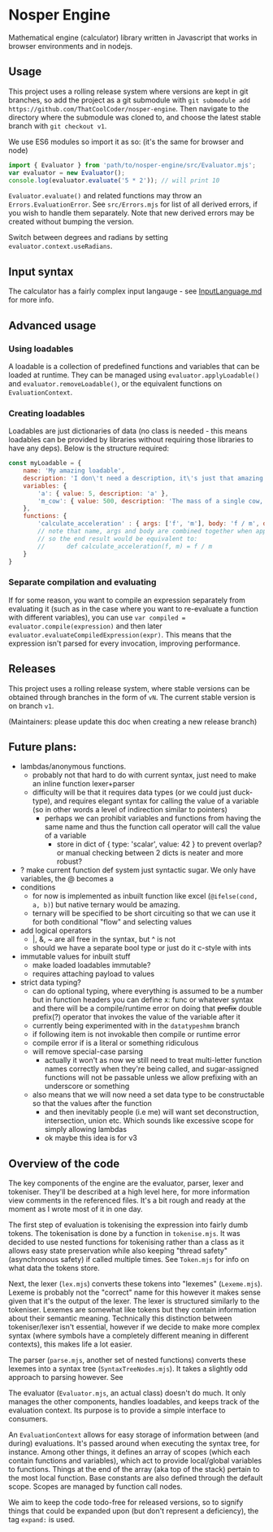 # Nosper Engine

Mathematical engine (calculator) library written in Javascript that works in browser environments and in nodejs.

## Usage

This project uses a rolling release system where versions are kept in git branches, so add the project as a git submodule with `git submodule add https://github.com/ThatCoolCoder/nosper-engine`. Then navigate to the directory where the submodule was cloned to, and choose the latest stable branch with `git checkout v1`. 

We use ES6 modules so import it as so: (it's the same for browser and node)

```javascript
import { Evaluator } from 'path/to/nosper-engine/src/Evaluator.mjs';
var evaluator = new Evaluator();
console.log(evaluator.evaluate('5 * 2')); // will print 10
```

`Evaluator.evaluate()` and related functions may throw an `Errors.EvaluationError`. See `src/Errors.mjs` for list of all derived errors, if you wish to handle them separately. Note that new derived errors may be created without bumping the version.

Switch between degrees and radians by setting `evaluator.context.useRadians`.

## Input syntax

The calculator has a fairly complex input langauge - see [InputLanguage.md](InputLanguage.md) for more info.

## Advanced usage

### Using loadables

A loadable is a collection of predefined functions and variables that can be loaded at runtime. They can be managed using `evaluator.applyLoadable()` and `evaluator.removeLoadable()`, or the equivalent functions on `EvaluationContext`.

### Creating loadables

Loadables are just dictionaries of data (no class is needed - this means loadables can be provided by libraries without requiring those libraries to have any deps). Below is the structure required:
```js
const myLoadable = {
    name: 'My amazing loadable',
    description: 'I don\'t need a description, it\'s just that amazing',
    variables: {
        'a': { value: 5, description: 'a' },
        'm_cow': { value: 500, description: 'The mass of a single cow, in kilograms' },
    },
    functions: {
        'calculate_acceleration' : { args: ['f', 'm'], body: 'f / m', description: 'Calculate acceleration of an object when a force is applied' } 
        // note that name, args and body are combined together when applying,
        // so the end result would be equivalent to:
        //      def calculate_acceleration(f, m) = f / m
    }
}
```

### Separate compilation and evaluating

If for some reason, you want to compile an expression separately from evaluating it (such as in the case where you want to re-evaluate a function with different variables), you can use `var compiled = evaluator.compile(expression)` and then later `evaluator.evaluateCompiledExpression(expr)`. This means that the expression isn't parsed for every invocation, improving performance.

## Releases

This project uses a rolling release system, where stable versions can be obtained through branches in the form of `vN`. The current stable version is on branch `v1`.

(Maintainers: please update this doc when creating a new release branch)

## Future plans:
- lambdas/anonymous functions. 
    - probably not that hard to do with current syntax, just need to make an inline function lexer+parser
    - difficulty will be that it requires data types (or we could just duck-type), and requires elegant syntax for calling the value of a variable (so in other words a level of indirection similar to pointers)
        - perhaps we can prohibit variables and functions from having the same name and thus the function call operator will call the value of a variable
            - store in dict of { type: 'scalar', value: 42 } to prevent overlap? or manual checking between 2 dicts is neater and more robust?
- ? make current function def system just syntactic sugar. We only have variables, the @ becomes a 
- conditions
    - for now is implemented as inbuilt function like excel (`@ifelse(cond, a, b)`) but native ternary would be amazing.
    - ternary will be specified to be short circuiting so that we can use it for both conditional "flow" and selecting values
- add logical operators
    - |, &, ~ are all free in the syntax, but ^ is not
    - should we have a separate bool type or just do it c-style with ints
- immutable values for inbuilt stuff
    - make loaded loadables immutable?
    - requires attaching payload to values
- strict data typing?
    - can do optional typing, where everything is assumed to be a number but in function headers you can define x: func or whatever syntax and there will be a compile/runtime error on doing that
~~prefix~~ double prefix(?) operator that invokes the value of the variable after it
    - currently being experimented with in the `datatypeshmm` branch
    - if following item is not invokable then compile or runtime error
    - compile error if is a literal or something ridiculous
    - will remove special-case parsing
        - actually it won't as now we still need to treat multi-letter function names correctly when they're being called, and sugar-assigned functions will not be passable unless we allow prefixing with an underscore or something
    - also means that we will now need a set data type to be constructable so that the values after the function
        - and then inevitably people (i.e me) will want set deconstruction, intersection, union etc. Which sounds like excessive scope for simply allowing lambdas
        - ok maybe this idea is for v3

## Overview of the code

The key components of the engine are the evaluator, parser, lexer and tokeniser. They'll be described at a high level here, for more information view comments in the referenced files. It's a bit rough and ready at the moment as I wrote most of it in one day.

The first step of evaluation is tokenising the expression into fairly dumb tokens. The tokenisation is done by a function in `tokenise.mjs`. It was decided to use nested functions for tokenising rather than a class as it allows easy state preservation while also keeping "thread safety" (asynchronous safety) if called multiple times. See `Token.mjs` for info on what data the tokens store.

Next, the lexer (`lex.mjs`) converts these tokens into "lexemes" (`Lexeme.mjs`). Lexeme is probably not the "correct" name for this however it makes sense given that it's the output of the lexer. The lexer is structured similarly to the tokeniser. Lexemes are somewhat like tokens but they contain information about their semantic meaning. Technically this distinction between tokeniser/lexer isn't essential, however if we decide to make more complex syntax (where symbols have a completely different meaning in different contexts), this makes life a lot easier.

The parser (`parse.mjs`, another set of nested functions) converts these lexemes into a syntax tree (`SyntaxTreeNodes.mjs`). It takes a slightly odd approach to parsing however. See

The evaluator (`Evaluator.mjs`, an actual class) doesn't do much. It only manages the other components, handles loadables, and keeps track of the evaluation context. Its purpose is to provide a simple interface to consumers.

An `EvaluationContext` allows for easy storage of information between (and during) evaluations. It's passed around when executing the syntax tree, for instance. Among other things, it defines an array of scopes (which each contain functions and variables), which act to provide local/global variables to functions. Things at the end of the array (aka top of the stack) pertain to the most local function. Base constants are also defined through the default scope. Scopes are managed by function call nodes.

We aim to keep the code todo-free for released versions, so to signify things that could be expanded upon (but don't represent a deficiency), the tag `expand:` is used.